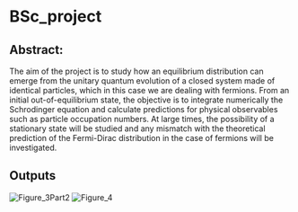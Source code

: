# BSc_project

Abstract:
---------

 The aim of the project is to study how an equilibrium distribution can emerge from the unitary quantum evolution of a closed system made of identical particles, which in this case we are dealing with fermions. From an initial out-of-equilibrium state, the objective is to integrate numerically the Schrodinger equation and calculate predictions for physical observables such as particle occupation numbers. At large times, the possibility of a stationary state will be studied and any mismatch with the theoretical prediction of the Fermi-Dirac distribution in the case of fermions will be investigated. 
 
Outputs
------------

![Figure_3Part2](https://user-images.githubusercontent.com/88815725/231654610-d8f1c486-07af-4d1b-8668-391f2eb9f707.png)
![Figure_4](https://user-images.githubusercontent.com/88815725/231654613-b8cad254-34fc-498a-9eb8-d5559211cf8c.png)
